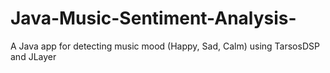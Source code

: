 # Java-Music-Sentiment-Analysis-
A Java app for detecting music mood (Happy, Sad, Calm) using TarsosDSP and JLayer
